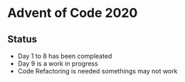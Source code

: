 # Advent of Code 2020
## Status
- Day 1 to 8 has been compleated
- Day 9 is a work in progress
- Code Refactoring is needed somethings may not work
